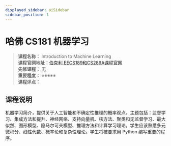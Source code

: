 ```yaml
---
displayed_sidebar: aiSidebar
sidebar_position: 1
---
```


# 哈佛 CS181 机器学习





>**课程名称：**  Introduction to Machine Learning   
**课程官网地址：**[伯克利 EECS189和CS289A课程官网](https://www.eecs189.org/)  
**先修课程：** 无  
**重要程度：** ※※※※※  
**课程评点：** 


## 课程说明
机器学习简介，提供关于人工智能和不确定性推理的概率观点。主题包括：监督学习、集成方法和提升、神经网络、支持向量机、核方法、聚类和无监督学习、最大似然、图形模型、隐马尔可夫模型、推理方法和计算学习理论。学生应该熟悉多元微积分、线性代数、概率论和复杂性理论。学生将被要求用 Python 编写重要的程序。


